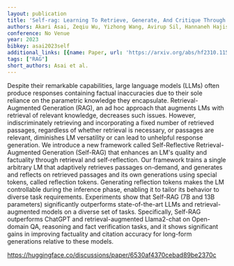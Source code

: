 ```yaml
---
layout: publication
title: 'Self-rag: Learning To Retrieve, Generate, And Critique Through Self-reflection'
authors: Akari Asai, Zeqiu Wu, Yizhong Wang, Avirup Sil, Hannaneh Hajishirzi
conference: No Venue
year: 2023
bibkey: asai2023self
additional_links: [{name: Paper, url: 'https://arxiv.org/abs/hf2310.11511'}]
tags: ["RAG"]
short_authors: Asai et al.
---
```

Despite their remarkable capabilities, large language models (LLMs) often produce responses containing factual inaccuracies due to their sole reliance on the parametric knowledge they encapsulate. Retrieval-Augmented Generation (RAG), an ad hoc approach that augments LMs with retrieval of relevant knowledge, decreases such issues. However, indiscriminately retrieving and incorporating a fixed number of retrieved passages, regardless of whether retrieval is necessary, or passages are relevant, diminishes LM versatility or can lead to unhelpful response generation. We introduce a new framework called Self-Reflective Retrieval-Augmented Generation (Self-RAG) that enhances an LM's quality and factuality through retrieval and self-reflection. Our framework trains a single arbitrary LM that adaptively retrieves passages on-demand, and generates and reflects on retrieved passages and its own generations using special tokens, called reflection tokens. Generating reflection tokens makes the LM controllable during the inference phase, enabling it to tailor its behavior to diverse task requirements. Experiments show that Self-RAG (7B and 13B parameters) significantly outperforms state-of-the-art LLMs and retrieval-augmented models on a diverse set of tasks. Specifically, Self-RAG outperforms ChatGPT and retrieval-augmented Llama2-chat on Open-domain QA, reasoning and fact verification tasks, and it shows significant gains in improving factuality and citation accuracy for long-form generations relative to these models.

https://huggingface.co/discussions/paper/6530af4370cebad89be2370c